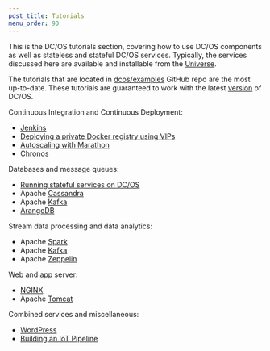 ```yaml
---
post_title: Tutorials
menu_order: 90 
---
```


This is the DC/OS tutorials section, covering how to use DC/OS components as well as stateless and stateful DC/OS services. Typically, the services discussed here are available and installable from the [Universe](https://github.com/mesosphere/universe).

The tutorials that are located in [dcos/examples](https://github.com/dcos/examples/) GitHub repo are the most up-to-date. These tutorials are guaranteed to work with the latest [version](https://dcos.io/releases/) of DC/OS.

Continuous Integration and Continuous Deployment: 

- [Jenkins](https://github.com/dcos/examples/tree/master/1.8/jenkins/)
- [Deploying a private Docker registry using VIPs](/docs/1.8/usage/tutorials/registry/)
- [Autoscaling with Marathon](/docs/1.8/usage/tutorials/autoscaling/)
- [Chronos](https://github.com/dcos/examples/tree/master/1.8/chronos/)

Databases and message queues:

- [Running stateful services on DC/OS](/docs/1.8/usage/tutorials/stateful-services/)
- Apache [Cassandra](https://github.com/dcos/examples/tree/master/1.8/cassandra/)
- Apache [Kafka](https://github.com/dcos/examples/tree/master/1.8/kafka/)
- [ArangoDB](https://github.com/dcos/examples/tree/master/1.8/arangodb/)

Stream data processing and data analytics:

- Apache [Spark](https://github.com/dcos/examples/tree/master/1.8/spark/)
- Apache [Kafka](https://github.com/dcos/examples/tree/master/1.8/kafka/)
- Apache [Zeppelin](https://github.com/dcos/examples/tree/master/1.8/zeppelin/)

Web and app server:

- [NGINX](https://github.com/dcos/examples/tree/master/1.8/nginx/)
- Apache [Tomcat](https://github.com/dcos/examples/tree/master/1.8/tomcat/)

Combined services and miscellaneous: 

- [WordPress](https://github.com/dcos/examples/tree/master/1.8/wordpress/)
- [Building an IoT Pipeline](/docs/1.8/usage/tutorials/iot_pipeline/)

 